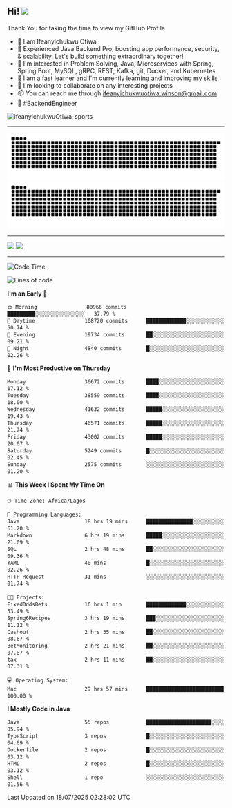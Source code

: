 <!-- BLOG-POST-LIST:START --><!-- BLOG-POST-LIST:END -->

## Hi! <img src="https://media.giphy.com/media/hvRJCLFzcasrR4ia7z/giphy.gif" width="4%"> 

Thank You for taking the time to view my GitHub Profile

- 👋 I am Ifeanyichukwu Otiwa
- 🚀 Experienced Java Backend Pro, boosting app performance, security, & scalability. Let's build something extraordinary together!
- 👀 I'm interested in Problem Solving, Java, Microservices with Spring, Spring Boot, MySQL, gRPC, REST, Kafka, git, Docker, and Kubernetes
- 🌱 I am a fast learner and I'm currently learning and improving my skills
- 💞️ I'm looking to collaborate on any interesting projects
- 📫 You can reach me through ifeanyichukwuotiwa.winson@gmail.com
- 🚀 #BackendEngineer

<p align="left" marginTop="10px"> <img src="https://komarev.com/ghpvc/?username=ifeanyichukwuOtiwa-sports&label=Profile%20views&color=0e75b6&style=for-the-badge" alt="ifeanyichukwuOtiwa-sports" /> </p>

***

<!--🐍📈SNAKEGRAPH / 🌐WEBSITE: https://github.com/Platane/snk -->
![github contribution grid snake animation](https://raw.githubusercontent.com/ifeanyichukwuOtiwa-sports/ifeanyichukwuOtiwa-sports/output/github-contribution-grid-snake-dark.svg#gh-dark-mode-only)![github contribution grid snake animation](https://raw.githubusercontent.com/ifeanyichukwuOtiwa-sports/ifeanyichukwuOtiwa-sports/output/github-contribution-grid-snake.svg#gh-light-mode-only)

***

<p float="left">
  <img float="left" src="https://github-readme-stats.vercel.app/api?username=ifeanyichukwuOtiwa-sports&count_private=true&include_all_commits=true&theme=react&show_icons=true" />
  <img float="right" src="https://github-readme-stats.vercel.app/api/top-langs/?username=ifeanyichukwuOtiwa-sports&layout=compact&show_icons=true&theme=react" /> 
</p>

***



<!--START_SECTION:waka-->
![Code Time](http://img.shields.io/badge/Code%20Time-3%2C967%20hrs%2041%20mins-blue)

![Lines of code](https://img.shields.io/badge/From%20Hello%20World%20I%27ve%20Written-58.3%20million%20lines%20of%20code-blue)

**I'm an Early 🐤** 

```text
🌞 Morning                80966 commits       █████████░░░░░░░░░░░░░░░░   37.79 % 
🌆 Daytime                108720 commits      █████████████░░░░░░░░░░░░   50.74 % 
🌃 Evening                19734 commits       ██░░░░░░░░░░░░░░░░░░░░░░░   09.21 % 
🌙 Night                  4840 commits        █░░░░░░░░░░░░░░░░░░░░░░░░   02.26 % 
```
📅 **I'm Most Productive on Thursday** 

```text
Monday                   36672 commits       ████░░░░░░░░░░░░░░░░░░░░░   17.12 % 
Tuesday                  38559 commits       ████░░░░░░░░░░░░░░░░░░░░░   18.00 % 
Wednesday                41632 commits       █████░░░░░░░░░░░░░░░░░░░░   19.43 % 
Thursday                 46571 commits       █████░░░░░░░░░░░░░░░░░░░░   21.74 % 
Friday                   43002 commits       █████░░░░░░░░░░░░░░░░░░░░   20.07 % 
Saturday                 5249 commits        █░░░░░░░░░░░░░░░░░░░░░░░░   02.45 % 
Sunday                   2575 commits        ░░░░░░░░░░░░░░░░░░░░░░░░░   01.20 % 
```


📊 **This Week I Spent My Time On** 

```text
🕑︎ Time Zone: Africa/Lagos

💬 Programming Languages: 
Java                     18 hrs 19 mins      ███████████████░░░░░░░░░░   61.20 % 
Markdown                 6 hrs 19 mins       █████░░░░░░░░░░░░░░░░░░░░   21.09 % 
SQL                      2 hrs 48 mins       ██░░░░░░░░░░░░░░░░░░░░░░░   09.36 % 
YAML                     40 mins             █░░░░░░░░░░░░░░░░░░░░░░░░   02.26 % 
HTTP Request             31 mins             ░░░░░░░░░░░░░░░░░░░░░░░░░   01.74 % 

🐱‍💻 Projects: 
FixedOddsBets            16 hrs 1 min        █████████████░░░░░░░░░░░░   53.49 % 
Spring6Recipes           3 hrs 19 mins       ███░░░░░░░░░░░░░░░░░░░░░░   11.12 % 
Cashout                  2 hrs 35 mins       ██░░░░░░░░░░░░░░░░░░░░░░░   08.67 % 
BetMonitoring            2 hrs 21 mins       ██░░░░░░░░░░░░░░░░░░░░░░░   07.87 % 
tax                      2 hrs 11 mins       ██░░░░░░░░░░░░░░░░░░░░░░░   07.31 % 

💻 Operating System: 
Mac                      29 hrs 57 mins      █████████████████████████   100.00 % 
```

**I Mostly Code in Java** 

```text
Java                     55 repos            █████████████████████░░░░   85.94 % 
TypeScript               3 repos             █░░░░░░░░░░░░░░░░░░░░░░░░   04.69 % 
Dockerfile               2 repos             █░░░░░░░░░░░░░░░░░░░░░░░░   03.12 % 
HTML                     2 repos             █░░░░░░░░░░░░░░░░░░░░░░░░   03.12 % 
Shell                    1 repo              ░░░░░░░░░░░░░░░░░░░░░░░░░   01.56 % 
```




 Last Updated on 18/07/2025 02:28:02 UTC
<!--END_SECTION:waka-->

<!--
<p align="center">
![trophy](https://github-profile-trophy.vercel.app/?username=ifeanyichukwuOtiwa-sports&theme=onedark) (https://github.com/ryo-ma/github-profile-trophy)
</p>
-->

<!---
ifeanyi-otiwa/ifeanyi-otiwa is a ✨ special ✨ repository because its `README.md` (this file) appears on your GitHub profile.
You can click the Preview link to take a look at your changes.
--->
